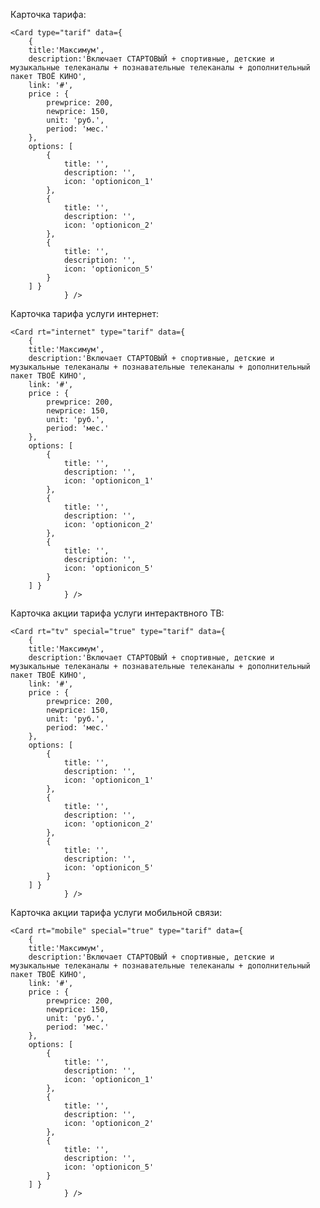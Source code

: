 Карточка тарифа:

    <Card type="tarif" data={
		{
        title:'Максимум', 
        description:'Включает СТАРТОВЫЙ + спортивные, детские и музыкальные телеканалы + познавательные телеканалы + дополнительный пакет ТВОЁ КИНО',
        link: '#',
        price : {
            prewprice: 200,
            newprice: 150,
            unit: 'руб.',
            period: 'мес.'
        },
        options: [
            {
                title: '',
                description: '',
                icon: 'optionicon_1'
            },
            {
                title: '',
                description: '',
                icon: 'optionicon_2'
            },
            {
                title: '',
                description: '',
                icon: 'optionicon_5'
            }
        ] }
				} />
        
Карточка тарифа услуги интернет:

    <Card rt="internet" type="tarif" data={
		{
        title:'Максимум', 
        description:'Включает СТАРТОВЫЙ + спортивные, детские и музыкальные телеканалы + познавательные телеканалы + дополнительный пакет ТВОЁ КИНО',
        link: '#',
        price : {
            prewprice: 200,
            newprice: 150,
            unit: 'руб.',
            period: 'мес.'
        },
        options: [
            {
                title: '',
                description: '',
                icon: 'optionicon_1'
            },
            {
                title: '',
                description: '',
                icon: 'optionicon_2'
            },
            {
                title: '',
                description: '',
                icon: 'optionicon_5'
            }
        ] }
				} />        
				
Карточка акции тарифа услуги интерактвного ТВ:

    <Card rt="tv" special="true" type="tarif" data={
		{
        title:'Максимум', 
        description:'Включает СТАРТОВЫЙ + спортивные, детские и музыкальные телеканалы + познавательные телеканалы + дополнительный пакет ТВОЁ КИНО',
        link: '#',
        price : {
            prewprice: 200,
            newprice: 150,
            unit: 'руб.',
            period: 'мес.'
        },
        options: [
            {
                title: '',
                description: '',
                icon: 'optionicon_1'
            },
            {
                title: '',
                description: '',
                icon: 'optionicon_2'
            },
            {
                title: '',
                description: '',
                icon: 'optionicon_5'
            }
        ] }
				} />        			
				
Карточка акции тарифа услуги мобильной связи:

    <Card rt="mobile" special="true" type="tarif" data={
		{
        title:'Максимум', 
        description:'Включает СТАРТОВЫЙ + спортивные, детские и музыкальные телеканалы + познавательные телеканалы + дополнительный пакет ТВОЁ КИНО',
        link: '#',
        price : {
            prewprice: 200,
            newprice: 150,
            unit: 'руб.',
            period: 'мес.'
        },
        options: [
            {
                title: '',
                description: '',
                icon: 'optionicon_1'
            },
            {
                title: '',
                description: '',
                icon: 'optionicon_2'
            },
            {
                title: '',
                description: '',
                icon: 'optionicon_5'
            }
        ] }
				} />        							
